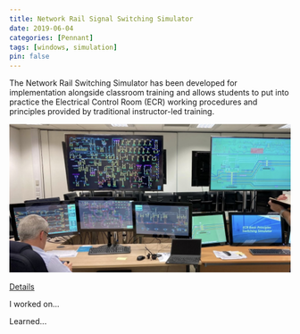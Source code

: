 ```yaml
---
title: Network Rail Signal Switching Simulator
date: 2019-06-04
categories: [Pennant]
tags: [windows, simulation]
pin: false
---
```



The Network Rail Switching Simulator has been developed for implementation alongside classroom training and allows students to put into practice the Electrical Control Room (ECR) working procedures and principles provided by traditional instructor-led training.

![Simulator set up](/assets/images/pennant/NRSS.jpg "Simulator Set up")

[Details](https://www.pennantplc.com/rail-switching-simulator/)

I worked on...

Learned...

